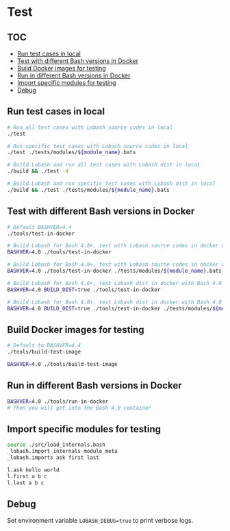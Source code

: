 # Test

## TOC

<!-- MarkdownTOC GFM -->

- [Run test cases in local](#run-test-cases-in-local)
- [Test with different Bash versions in Docker](#test-with-different-bash-versions-in-docker)
- [Build Docker images for testing](#build-docker-images-for-testing)
- [Run in different Bash versions in Docker](#run-in-different-bash-versions-in-docker)
- [Import specific modules for testing](#import-specific-modules-for-testing)
- [Debug](#debug)

<!-- /MarkdownTOC -->

## Run test cases in local

```sh
# Run all test cases with Lobash source codes in local
./test

# Run specific test cases with Lobash source codes in local
./test ./tests/modules/${module_name}.bats

# Build Lobash and run all test cases with Lobash dist in local
./build && ./test -d

# Build Lobash and run specific test cases with Lobash dist in local
./build && ./test ./tests/modules/${module_name}.bats
```

## Test with different Bash versions in Docker

```sh
# Default BASHVER=4.4
./tools/test-in-docker

# Build Lobash for Bash 4.0+, test with Lobash source codes in docker with Bash 4.0
BASHVER=4.0 ./tools/test-in-docker

# Build Lobash for Bash 4.0+, test with Lobash source codes in docker with Bash 4.0
BASHVER=4.0 ./tools/test-in-docker ./tests/modules/${module_name}.bats

# Build Lobash for Bash 4.0+, test Lobash dist in docker with Bash 4.0
BASHVER=4.0 BUILD_DIST=true ./tools/test-in-docker

# Build Lobash for Bash 4.0+, test Lobash dist in docker with Bash 4.0
BASHVER=4.0 BUILD_DIST=true ./tools/test-in-docker ./tests/modules/${module_name}.bats
```

## Build Docker images for testing

```sh
# Default to BASHVER=4.4
./tools/build-test-image

BASHVER=4.0 ./tools/build-test-image
```

## Run in different Bash versions in Docker

```sh
BASHVER=4.0 ./tools/run-in-docker
# Then you will get into the Bash 4.0 container
```

## Import specific modules for testing

```sh
source ./src/load_internals.bash
_lobash.import_internals module_meta
_lobash.imports ask first last

l.ask hello world
l.first a b c
l.last a b c
```

## Debug

Set environment variable `LOBASH_DEBUG=true` to print verbose logs.
